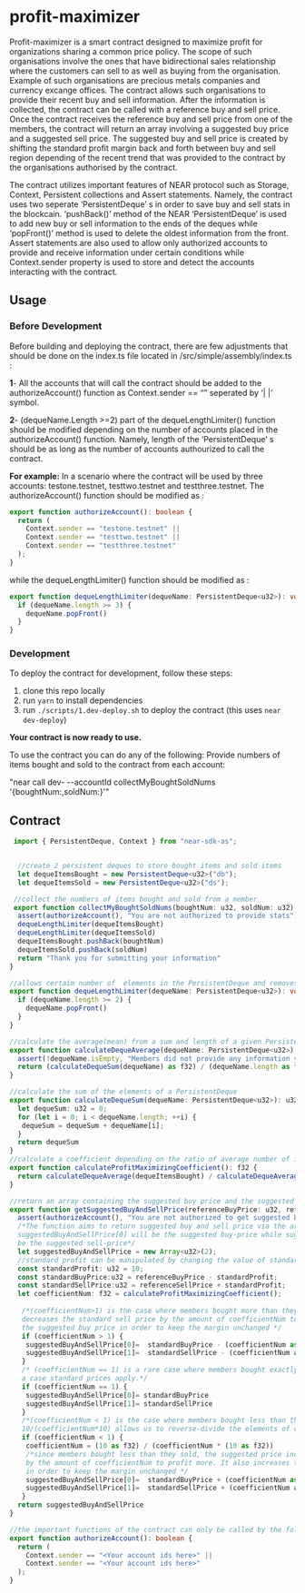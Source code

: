 # profit-maximizer
Profit-maximizer is a smart contract designed to maximize profit for organizations sharing a common price policy. The scope of such organisations involve the ones that have bidirectional sales  relationship where the customers can sell to as well as buying from the organisation. Example of such organisations are precious metals companies and currency excange offices.  The contract allows such organisations to provide their recent buy and sell information. After the information is collected, the contract can be called with a reference buy and sell price. Once the contract receives the reference buy and sell price from one of the members, the contract will return an array involving a suggested buy price and a suggested sell price. The suggested buy and sell price is created by shifting the standard profit margin back and forth between buy and sell region depending of the recent trend that was provided to the contract by the organisations authorised by the contract.

The contract utilizes important features of NEAR protocol such as Storage, Context, Persistent collections and Assert statements. Namely, the contract uses two seperate ‘PersistentDeque’ s in order to save buy and sell stats in the blockcain. ‘pushBack()’ method of the NEAR ‘PersistentDeque’ is used to add new buy or sell information to the ends of the deques while ‘popFront()’ method is used to delete the oldest information from the front.  Assert statements are also used to allow only authorized accounts to provide and receive information under certain conditions while Context.sender property is used to store and detect the accounts interacting with the contract.
## Usage
### Before Development
Before building and deploying the contract, there are few adjustments that should be done on the index.ts file located in /src/simple/assembly/index.ts :

**1**- All the accounts that will call the contract should be added to the authorizeAccount() function as Context.sender == “<account id>” seperated by ‘| |’ symbol.  

**2**-  (dequeName.Length >=2) part of the dequeLengthLimiter() function should be modified depending on the number of accounts placed in the authorizeAccount() function. Namely, length of the ‘PersistentDeque’ s should be as long as the number of accounts authourized to call the contract.

**For example:** In a scenario where the contract will be used by three accounts:
testone.testnet, testtwo.testnet and testthree.testnet. The authorizeAccount() function should be modified as :
```ts
export function authorizeAccount(): boolean {
  return (
    Context.sender == "testone.testnet" ||
    Context.sender == "testtwo.testnet" ||
    Context.sender == "testthree.testnet" 
  );
}
```
while  the dequeLengthLimiter() function should be modified as :
```ts
export function dequeLengthLimiter(dequeName: PersistentDeque<u32>): void {
  if (dequeName.length >= 3) {
    dequeName.popFront()
  }
}
```

### Development
  
To deploy the contract for development, follow these steps:

1. clone this repo locally
2. run `yarn` to install dependencies
3. run `./scripts/1.dev-deploy.sh` to deploy the contract (this uses `near dev-deploy`)

**Your contract is now ready to use.**

To use the contract you can do any of the following:
Provide numbers of items bought and sold to the contract from each account: 

"near call dev-<account number> --accountId <Your Account Number> collectMyBoughtSoldNums '{boughtNum:<Your u32 number here>,soldNum:<Your u32 number here>}'"
  


## Contract
```ts
 import { PersistentDeque, Context } from "near-sdk-as";


  //create 2 persistent deques to store bought items and sold items
  let dequeItemsBought = new PersistentDeque<u32>("db");
  let dequeItemsSold = new PersistentDeque<u32>("ds");

 //collect the numbers of items bought and sold from a member
 export function collectMyBoughtSoldNums(boughtNum: u32, soldNum: u32): string {
  assert(authorizeAccount(), "You are not authorized to provide stats")
  dequeLengthLimiter(dequeItemsBought)
  dequeLengthLimiter(dequeItemsSold)
  dequeItemsBought.pushBack(boughtNum)
  dequeItemsSold.pushBack(soldNum)
  return "Thank you for submitting your information"
}

//allows certaim number of  elements in the PersistentDeque and removes one from the front if there are more.
export function dequeLengthLimiter(dequeName: PersistentDeque<u32>): void {
  if (dequeName.length >= 2) {
    dequeName.popFront()
  }
}

//calculate the average(mean) from a sum and length of a given PersistentDeque
export function calculateDequeAverage(dequeName: PersistentDeque<u32>): f32 {
  assert(!dequeName.isEmpty, "Members did not provide any information yet")
  return (calculateDequeSum(dequeName) as f32) / (dequeName.length as f32)
}

//calculate the sum of the elements of a PersistentDeque
export function calculateDequeSum(dequeName: PersistentDeque<u32>): u32 {
  let dequeSum: u32 = 0;
  for (let i = 0; i < dequeName.length; ++i) {
   dequeSum = dequeSum + dequeName[i];
  }
  return dequeSum
}
//calculate a coefficient depending on the ratio of average number of items bought and sold
export function calculateProfitMaximizingCoefficient(): f32 {
  return calculateDequeAverage(dequeItemsBought) / calculateDequeAverage(dequeItemsSold)
}

//return an array containing the suggested buy price and the suggested sell price
export function getSuggestedBuyAndSellPrice(referenceBuyPrice: u32, referenceSellPrice: u32  ): Array<u32> {
  assert(authorizeAccount(), "You are not authorized to get suggested buy and sell price")
  /*The function aims to return suggested buy and sell price via the array below,
  suggestedBuyAndSellPrice[0] will be the suggested buy-price while suggestedBuyAndSellPrice[1] will
  be the suggested sell-price*/
  let suggestedBuyAndSellPrice = new Array<u32>(2);
  //standard profit can be manipulated by changing the value of standardProfit 
  const standardProfit: u32 = 10;
  const standardBuyPrice:u32 = referenceBuyPrice - standardProfit;
  const standardSellPrice:u32 = referenceSellPrice + standardProfit;
  let coefficientNum: f32 = calculateProfitMaximizingCoefficient();
  
   /*(coefficientNum>1) is the case where members bought more than they sold. Hence, the suggested price 
   decreases the standard sell price by the amount of coefficientNum to profit more. It also decreases 
   the suggested buy price in order to keep the margin unchanged */
   if (coefficientNum > 1) {
    suggestedBuyAndSellPrice[0]=  standardBuyPrice - (coefficientNum as u32)
    suggestedBuyAndSellPrice[1]=  standardSellPrice - (coefficientNum as u32)
   }
   /* (coefficientNum == 1) is a rare case where members bought exactly same as they sold. In such
   a case standard prices apply.*/
   if (coefficientNum == 1) {
    suggestedBuyAndSellPrice[0]= standardBuyPrice
    suggestedBuyAndSellPrice[1]= standardSellPrice
   }
   /*(coefficientNum < 1) is the case where members bought less than they sold from the customers, 
   10/(coefficientNum*10) allows us to reverse-divide the elements of calculateProfitMaximizingCoefficient()*/
   if (coefficientNum < 1) {
    coefficientNum = (10 as f32) / (coefficientNum * (10 as f32))
    /*since members bought less than they sold, the suggested price increases the standard sell price
    by the amount of coefficientNum to profit more. It also increases the suggested buy price
    in order to keep the margin unchanged */
    suggestedBuyAndSellPrice[0]=  standardBuyPrice + (coefficientNum as u32)
    suggestedBuyAndSellPrice[1]=  standardSellPrice + (coefficientNum as u32)
   }
  return suggestedBuyAndSellPrice
}

//the important functions of the contract can only be called by the following accounts
export function authorizeAccount(): boolean {
  return (
    Context.sender == "<Your account ids here>" ||
    Context.sender == "<Your account ids here>"
  );
}
```
